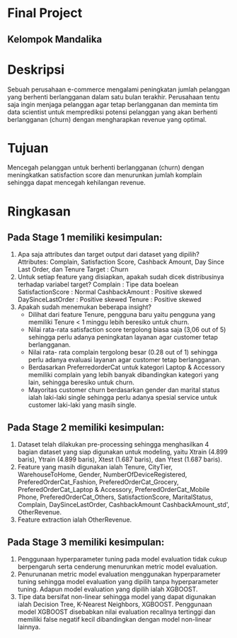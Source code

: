 # Final Project
## Kelompok Mandalika

# Deskripsi
Sebuah perusahaan e-commerce mengalami peningkatan jumlah pelanggan yang berhenti berlangganan dalam satu bulan terakhir. Perusahaan tentu saja ingin menjaga pelanggan agar tetap berlangganan dan meminta tim data scientist untuk memprediksi potensi pelanggan yang akan berhenti berlangganan (churn) dengan mengharapkan revenue yang optimal.

# Tujuan
Mencegah pelanggan untuk berhenti berlangganan (churn) dengan meningkatkan satisfaction score dan menurunkan jumlah komplain sehingga dapat mencegah kehilangan revenue.

# Ringkasan
## Pada Stage 1 memiliki kesimpulan:
<ol> 
  <li>Apa saja attributes dan target output dari dataset
yang dipilih?
Attributes: Complain, Satisfaction Score, Cashback
Amount, Day Since Last Order, dan Tenure
Target : Churn</li>
  <li>Untuk setiap feature yang disiapkan, apakah
sudah dicek distribusinya terhadap variabel target?
Complain : Tipe data boelean
SatisfactionScore : Normal
CashbackAmount : Positive skewed
DaySinceLastOrder : Positive skewed
Tenure : Positive skewed </li>
  <li> Apakah sudah menemukan beberapa insight?
    <ul>
      <li>Dilihat dari feature Tenure, pengguna baru yaitu pengguna yang memiliki Tenure < 1 minggu lebih beresiko untuk churn.</li>
      <li>Nilai rata-rata satisfaction score tergolong biasa saja (3,06 out of 5) sehingga perlu adanya peningkatan layanan agar customer tetap berlangganan.</li>
      <li>Nilai rata- rata complain tergolong besar (0.28 out of 1) sehingga perlu adanya evaluasi layanan agar customer tetap berlangganan.</li>
      <li>Berdasarkan PreferredorderCat untuk kategori Laptop & Accessory memiliki complain yang lebih banyak dibandingkan kategori yang lain, sehingga beresiko   untuk churn.</li>
      <li>Mayoritas customer churn berdasarkan gender dan
marital status ialah laki-laki single sehingga perlu
adanya spesial service untuk customer laki-laki yang
masih single.</li>
      </ul>
    </ol>
    
## Pada Stage 2 memiliki kesimpulan:
<ol>
  <li>Dataset telah dilakukan pre-processing sehingga menghasilkan 4 bagian dataset yang siap digunakan untuk modeling, yaitu Xtrain (4.899 baris), Ytrain (4.899 baris), Xtest (1.687 baris), dan Ytest (1.687 baris).</li>
  <li>Feature yang masih digunakan ialah Tenure, CityTier, WarehouseToHome, Gender, NumberOfDeviceRegistered, PreferedOrderCat_Fashion, PreferedOrderCat_Grocery, PreferedOrderCat_Laptop & Accessory, PreferedOrderCat_Mobile Phone, PreferedOrderCat_Others, SatisfactionScore, MaritalStatus, Complain, DaySinceLastOrder, CashbackAmount CashbackAmount_std', OtherRevenue.</li>
  <li>Feature extraction ialah OtherRevenue.
    </ol>

## Pada Stage 3 memiliki kesimpulan: 
  <ol>
    <li>Penggunaan hyperparameter tuning pada model evaluation tidak cukup berpengaruh serta cenderung menurunkan metric model evaluation.</li>
    <li>Penurunanan metric model evaluation menggunakan hyperparameter tuning sehingga model evaluation yang dipilih tanpa hyperparameter tuning. Adapun model evaluation yang dipilih ialah XGBOOST.</li>
    <li>Tipe data bersifat non-linear sehingga model yang dapat digunakan ialah Decision Tree, K-Nearest Neighbors, XGBOOST. Penggunaan model XGBOOST disebabkan nilai evaluation recallnya tertinggi dan memiliki false negatif kecil dibandingkan dengan model non-linear lainnya.
